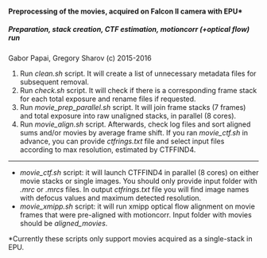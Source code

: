 #### Preprocessing of the movies, acquired on Falcon II camera with EPU*
##### Preparation, stack creation, CTF estimation, motioncorr (+optical flow) run

Gabor Papai, Gregory Sharov (c) 2015-2016

1. Run *clean.sh* script. It will create a list of unnecessary metadata files for subsequent removal.
2. Run *check.sh* script. It will check if there is a corresponding frame stack for each total exposure and rename files if requested.
3. Run *movie_prep_parallel.sh* script. It will join frame stacks (7 frames) and total exposure into raw unaligned stacks, in parallel (8 cores).
4. Run *movie_align.sh* script. Afterwards, check log files and sort aligned sums and/or movies by average frame shift. If you ran *movie_ctf.sh* in advance, you can provide *ctfrings.txt* file and select input files according to max resolution, estimated by CTFFIND4.
 
---

  * *movie_ctf.sh* script: it will launch CTFFIND4 in parallel (8 cores) on either movie stacks or single images. You should only provide input folder with *.mrc* or *.mrcs* files. In output *ctfrings.txt* file you will find image names with defocus values and maximum detected resolution.
  * *movie_xmipp.sh* script: it will run xmipp optical flow alignment on movie frames that were pre-aligned with motioncorr. Input folder with movies should be *aligned_movies*.


*Currently these scripts only support movies acquired as a single-stack in EPU.
